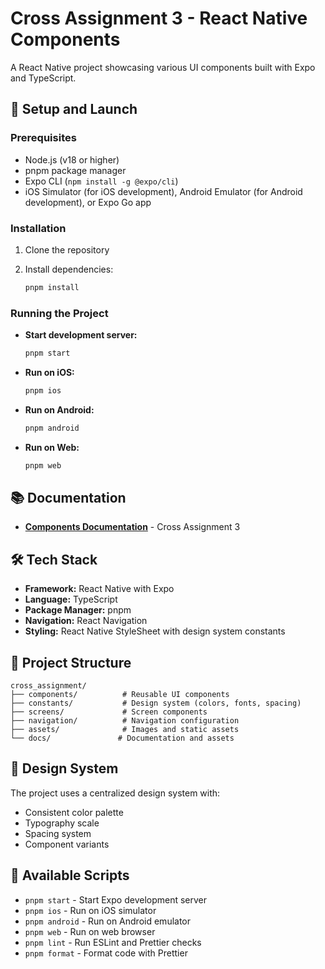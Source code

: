 # Cross Assignment 3 - React Native Components

A React Native project showcasing various UI components built with Expo and TypeScript.

## 🚀 Setup and Launch

### Prerequisites

- Node.js (v18 or higher)
- pnpm package manager
- Expo CLI (`npm install -g @expo/cli`)
- iOS Simulator (for iOS development), Android Emulator (for Android development), or Expo Go app

### Installation

1. Clone the repository
2. Install dependencies:

   ```bash
   pnpm install
   ```

### Running the Project

- **Start development server:**

  ```bash
  pnpm start
  ```

- **Run on iOS:**

  ```bash
  pnpm ios
  ```

- **Run on Android:**

  ```bash
  pnpm android
  ```

- **Run on Web:**

  ```bash
  pnpm web
  ```

## 📚 Documentation

- **[Components Documentation](docs/components.md)** - Cross Assignment 3

## 🛠️ Tech Stack

- **Framework:** React Native with Expo
- **Language:** TypeScript
- **Package Manager:** pnpm
- **Navigation:** React Navigation
- **Styling:** React Native StyleSheet with design system constants

## 📁 Project Structure

```text
cross_assignment/
├── components/          # Reusable UI components
├── constants/           # Design system (colors, fonts, spacing)
├── screens/             # Screen components
├── navigation/          # Navigation configuration
├── assets/              # Images and static assets
└── docs/               # Documentation and assets
```

## 🎨 Design System

The project uses a centralized design system with:

- Consistent color palette
- Typography scale
- Spacing system
- Component variants

## 📱 Available Scripts

- `pnpm start` - Start Expo development server
- `pnpm ios` - Run on iOS simulator
- `pnpm android` - Run on Android emulator
- `pnpm web` - Run on web browser
- `pnpm lint` - Run ESLint and Prettier checks
- `pnpm format` - Format code with Prettier
